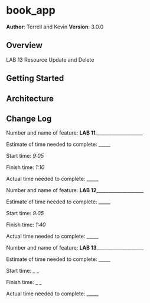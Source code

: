 # book_app 

**Author**: Terrell and Kevin
**Version**: 3.0.0 

## Overview
LAB 13 Resource Update and Delete
<!-- Provide a high level overview of what this application is and why you are building it, beyond the fact that it's an assignment for a Code 301 class. (i.e. What's your problem domain?) -->

## Getting Started
<!-- What are the steps that a user must take in order to build this app on their own machine and get it running? -->

## Architecture
<!-- Provide a detailed description of the application design. What technologies (languages, libraries, etc) you're using, and any other relevant design information. -->

## Change Log
<!-- Use this area to document the iterative changes made to your application as each feature is successfully implemented. Use time stamps. Here's an examples:

01-01-2001 4:59pm - Application now has a fully-functional express server, with GET and POST routes for the book resource.

## Credits and Collaborations
<!-- Give credit (and a link) to other people or resources that helped you build this application. -->


Number and name of feature: ______LAB 11__________________________

Estimate of time needed to complete: _____

Start time: _9:05_

Finish time: _1:10_

Actual time needed to complete: _____

Number and name of feature: ______LAB 12__________________________

Estimate of time needed to complete: _____

Start time: _9:05_

Finish time: _1:40_

Actual time needed to complete: _____

Number and name of feature: ______LAB 13__________________________

Estimate of time needed to complete: _____

Start time: _ _

Finish time: _ _

Actual time needed to complete: _____
